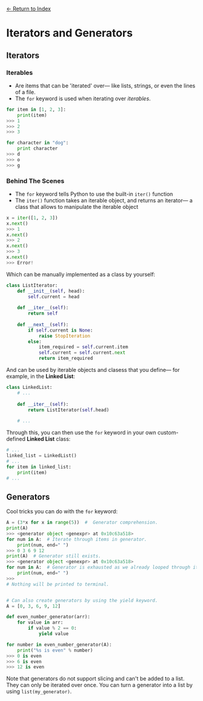 [← Return to Index](https://github.com/cjmlgrto/fit2085-notes/)

# Iterators and Generators

## Iterators

### Iterables
- Are items that can be 'iterated' over— like lists, strings, or even the lines of a file.
- The `for` keyword is used when iterating over _iterables_.

```python
for item in [1, 2, 3]:
    print(item)
>>> 1
>>> 2
>>> 3

for character in "dog":
    print character
>>> d
>>> o
>>> g
```

### Behind The Scenes
- The `for` keyword tells Python to use the built-in `iter()` function
- The `iter()` function takes an iterable object, and returns an iterator— a class that allows to manipulate the iterable object

```python
x = iter([1, 2, 3])
x.next()
>>> 1
x.next()
>>> 2
x.next()
>>> 3
x.next()
>>> Error!
```
Which can be manually implemented as a class by yourself:

```python
class ListIterator:
    def __init__(self, head):
        self.current = head
    
    def __iter__(self):
        return self
    
    def __next__(self):
        if self.current is None:
            raise StopIteration
        else:
            item_required = self.current.item
            self.current = self.current.next
            return item_required
```

And can be used by iterable objects and clasess that you define— for example, in the **Linked List**:

```python
class LinkedList:
    # ...
    
    def __iter__(self):
        return ListIterator(self.head)
     
    # ...
```
    
Through this, you can then use the `for` keyword in your own custom-defined **Linked List** class:

```python
# ...
linked_list = LinkedList()
# ...
for item in linked_list:
    print(item)
# ...
```

## Generators
Cool tricks you can do with the `for` keyword:

```python
A = (3*x for x in range(5))  #  Generator comprehension.
print(A)
>>> <generator object <genexpr> at 0x10c63a518>
for num in A:  # Iterate through items in generator.
    print(num, end=" ")
>>> 0 3 6 9 12
print(A)  # Generator still exists.
>>> <generator object <genexpr> at 0x10c63a518>
for num in A:  # Generator is exhausted as we already looped through it, won't print anything.
    print(num, end=" ")
>>>
# Nothing will be printed to terminal.


# Can also create generators by using the yield keyword.
A = [0, 3, 6, 9, 12]

def even_number_generator(arr):
    for value in arr:
        if value % 2 == 0:
            yield value

for number in even_number_generator(A):
    print("%s is even" % number)
>>> 0 is even
>>> 6 is even
>>> 12 is even

```

Note that generators do not support slicing and can't be added to a list. They can only be iterated over once. You can turn a generator into a list by using `list(my_generator)`.
